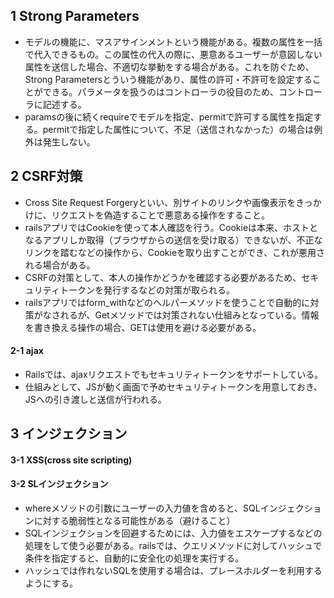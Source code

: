 ## 1 Strong Parameters
- モデルの機能に、マスアサインメントという機能がある。複数の属性を一括で代入できるもの。この属性の代入の際に、悪意あるユーザーが意図しない属性を送信した場合、不適切な挙動をする場合がある。これを防ぐため、Strong Parametersとういう機能があり、属性の許可・不許可を設定することができる。パラメータを扱うのはコントローラの役目のため、コントローラに記述する。
- paramsの後に続くrequireでモデルを指定、permitで許可する属性を指定する。permitで指定した属性について、不足（送信されなかった）の場合は例外は発生しない。
## 2 CSRF対策
- Cross Site Request Forgeryといい、別サイトのリンクや画像表示をきっかけに、リクエストを偽造することで悪意ある操作をすること。
- railsアプリではCookieを使って本人確認を行う。Cookieは本来、ホストとなるアプリしか取得（ブラウザからの送信を受け取る）できないが、不正なリンクを踏むなどの操作から、Cookieを取り出すことができ、これが悪用される場合がある。
- CSRFの対策として、本人の操作かどうかを確認する必要があるため、セキュリティトークンを発行するなどの対策が取られる。
- railsアプリではform_withなどのヘルパーメソッドを使うことで自動的に対策がなされるが、Getメソッドでは対策されない仕組みとなっている。情報を書き換える操作の場合、GETは使用を避ける必要がある。
#### 2-1 ajax
- Railsでは、ajaxリクエストでもセキュリティトークンをサポートしている。
- 仕組みとして、JSが動く画面で予めセキュリティトークンを用意しておき、JSへの引き渡しと送信が行われる。

## 3 インジェクション
#### 3-1 XSS(cross site scripting)
#### 3-2 SLインジェクション
- whereメソッドの引数にユーザーの入力値を含めると、SQLインジェクションに対する脆弱性となる可能性がある（避けること）
- SQLインジェクションを回避するためには、入力値をエスケープするなどの処理をして使う必要がある。railsでは、クエリメソッドに対してハッシュで条件を指定すると、自動的に安全化の処理を実行する。
- ハッシュでは作れないSQLを使用する場合は、プレースホルダーを利用するようにする。
